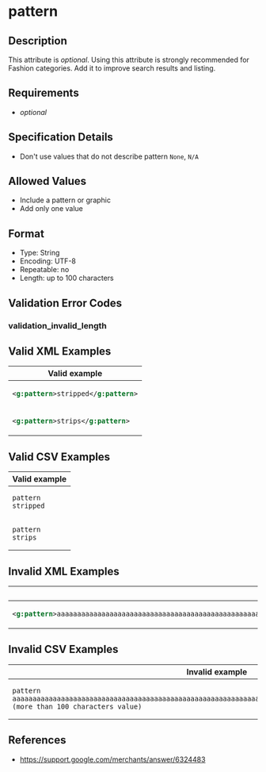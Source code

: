 # pattern

## Description

This attribute is *optional*.
Using this attribute is strongly recommended for Fashion categories. Add it to improve search results and listing.

## Requirements

* *optional*


## Specification Details

- Don't use values that do not describe pattern `None`, `N/A`

## Allowed Values
- Include a pattern or graphic
- Add only one value

## Format

- Type: String
- Encoding: UTF-8
- Repeatable: no
- Length: up to 100 characters


## Validation Error Codes

### validation_invalid_length

## Valid XML Examples

<table>
<thead>
<tr><th>Valid example                  </th></tr>
</thead>
<tbody>
<tr><td>

```xml
<g:pattern>stripped</g:pattern>
```

</td></tr>
<tr><td>

```xml
<g:pattern>strips</g:pattern>  
```

</td></tr>
</tbody>
</table>

## Valid CSV Examples

<table>
<thead>
<tr><th>Valid example   </th></tr>
</thead>
<tbody>
<tr><td>

```csv
pattern
stripped
```

</td></tr>
<tr><td>

```csv
pattern
strips  
```

</td></tr>
</tbody>
</table>

## Invalid XML Examples

<table>
<thead>
<tr><th>Invalid example                                                                                                                                              </th><th>Resulting error code     </th></tr>
</thead>
<tbody>
<tr><td>

```xml
<g:pattern>aaaaaaaaaaaaaaaaaaaaaaaaaaaaaaaaaaaaaaaaaaaaaaaaaaaaaaaaaaaaaaaaaaaaaaaaaaaaaaaaaaaaaaaaaaaaaaaaaaaaa (more than 100 characters value)</g:pattern>
```

</td><td>

```xml
validation_invalid_length
```

</td></tr>
</tbody>
</table>

## Invalid CSV Examples

<table>
<thead>
<tr><th>Invalid example                                                                                                                               </th><th>Resulting error code     </th></tr>
</thead>
<tbody>
<tr><td>

```csv
pattern
aaaaaaaaaaaaaaaaaaaaaaaaaaaaaaaaaaaaaaaaaaaaaaaaaaaaaaaaaaaaaaaaaaaaaaaaaaaaaaaaaaaaaaaaaaaaaaaaaaaaa (more than 100 characters value)
```

</td><td>

```csv
validation_invalid_length
```

</td></tr>
</tbody>
</table>

## References
* https://support.google.com/merchants/answer/6324483
